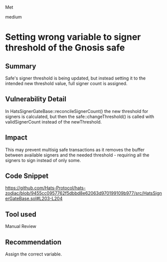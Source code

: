 Met

medium

# Setting wrong variable to signer threshold of the Gnosis safe

## Summary
Safe's signer threshold is being updated, but instead setting it to the intended new threshold value, full signer count is assigned.
## Vulnerability Detail
In HatsSignerGateBase::reconcileSignerCount() the new threshold for signers is calculated, but then the safe::changeThreshold() is called with validSignerCount instead of the newThreshold.
## Impact
This may prevent multisig safe transactions as it removes the buffer between available signers and the needed threshold - requiring all the signers to sign instead of only some.
## Code Snippet
https://github.com/Hats-Protocol/hats-zodiac/blob/9455cc0957762f5dbbd8e62063d970199109b977/src/HatsSignerGateBase.sol#L203-L204
## Tool used

Manual Review

## Recommendation
Assign the correct variable.